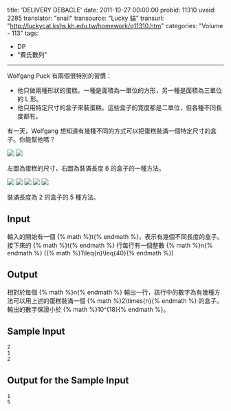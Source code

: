 title: 'DELIVERY DEBACLE'
date: 2011-10-27 00:00:00
probid: 11310
uvaid: 2285
translator: "snail"
transource: "Lucky 貓"
transurl: "http://luckycat.kshs.kh.edu.tw/homework/q11310.htm"
categories: "Volume - 113"
tags:
- DP
- "費氏數列"
---

Wolfgang Puck 有兩個很特別的習慣：

- 他只做兩種形狀的蛋糕。一種是面積為一單位的方形，另一種是面積為三單位的 L 形。
- 他只用特定尺寸的盒子來裝蛋糕。這些盒子的寛度都是二單位，但各種不同長度都有。

有一天，Wolfgang 想知道有幾種不同的方式可以把蛋糕裝滿一個特定尺寸的盒子。你能幫他嗎？

<span class="owl-media owl-image owl-local-image" style="display: inline-block;"><img src="/uniDog/images/113/p11310_0.png"></span> <span class="owl-media owl-image owl-local-image" style="display: inline-block;"><img src="/uniDog/images/113/p11310_1.png"></span>

左圖為蛋糕的尺寸，右圖為裝滿長度 6 的盒子的一種方法。

<span class="owl-media owl-image owl-local-image" style="display: inline-block;"><img src="/uniDog/images/113/p11310_2.png"></span> <span class="owl-media owl-image owl-local-image" style="display: inline-block;"><img src="/uniDog/images/113/p11310_3.png"></span> <span class="owl-media owl-image owl-local-image" style="display: inline-block;"><img src="/uniDog/images/113/p11310_4.png"></span> <span class="owl-media owl-image owl-local-image" style="display: inline-block;"><img src="/uniDog/images/113/p11310_5.png"></span> <span class="owl-media owl-image owl-local-image" style="display: inline-block;"><img src="/uniDog/images/113/p11310_6.png"></span>

裝滿長度為 2 的盒子的 5 種方法。

## Input ##

輸入的開始有一個 {% math %}t{% endmath %}，表示有幾個不同長度的盒子。接下來的 {% math %}t{% endmath %} 行每行有一個整數 {% math %}n{% endmath %} ({% math %}1\leq{n}\leq{40}{% endmath %})

## Output ##

相對於每個 {% math %}n{% endmath %} 輸出一行，該行中的數字為有幾種方法可以用上述的蛋糕裝滿一個 {% math %}2\times{n}{% endmath %} 的盒子。輸出的數字保證小於 {% math %}10^{18}{% endmath %}。

## Sample Input ##

	2
	1
	2

## Output for the Sample Input ##

	1
	5